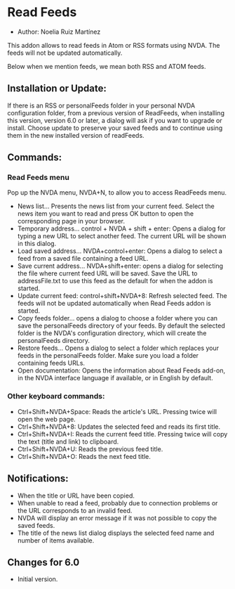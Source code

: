# Read Feeds #

* Author: Noelia Ruiz Martínez

This addon allows to read feeds in Atom or RSS formats using NVDA. 
The feeds will not be updated automatically.

Below when we mention feeds, we mean both RSS and ATOM feeds.

## Installation or Update: ##

If there is an RSS or personalFeeds folder in your personal NVDA configuration folder, from a previous version of ReadFeeds, when installing this version, version 6.0 or later, a dialog will ask if you want to upgrade or install.
Choose update to preserve your saved feeds and to continue using them in the new installed version of readFeeds. 

## Commands: ##

### Read Feeds menu ###

Pop up the NVDA menu, NVDA+N, to allow you to access ReadFeeds menu. 

- News list...
Presents the news list from your current feed. Select the news item you want to read and press OK button to open the corresponding page in your browser.
- Temporary address... control + NVDA + shift + enter:
Opens a dialog for typing a new URL to select another feed. The current URL will be shown in this dialog.
- Load saved address... NVDA+control+enter:
Opens a dialog to select a feed from a saved file containing a feed URL.
- Save current address... NVDA+shift+enter:
opens a dialog for selecting the file where current feed URL will be saved.
Save the URL to addressFile.txt to use this feed as the default for when the addon is started.
- Update current feed: control+shift+NVDA+8:
Refresh selected feed. The feeds will not be updated automatically when Read Feeds addon is started.
- Copy feeds folder...
opens a dialog to choose a folder where you can save the personalFeeds directory of your feeds. By default the selected folder is the NVDA's configuration directory, which will create the personalFeeds directory.
- Restore feeds...
Opens a dialog to select a folder which replaces your feeds in the personalFeeds folder. Make sure you load a folder containing feeds URLs.
- Open documentation:
Opens the information about Read Feeds add-on, in the NVDA interface language if available, or in English by default.

### Other keyboard commands: ###

- Ctrl+Shift+NVDA+Space:
Reads the article's URL. Pressing twice will open the web page.
- Ctrl+Shift+NVDA+8:
Updates the selected feed and reads its first title.
- Ctrl+Shift+NVDA+I:
Reads the current feed title. Pressing twice will copy the text (title and link) to clipboard.
- Ctrl+Shift+NVDA+U:
Reads the previous feed title.
- Ctrl+Shift+NVDA+O:
Reads the next feed title.

## Notifications: ##

- When the title or URL have been copied.
- When unable to read a feed, probably due to connection problems or the URL corresponds to an invalid feed.
- NVDA will display an error message if it was not possible to copy the saved feeds.
- The title of the news list dialog displays the selected feed name and number of items available.

## Changes for 6.0 ##
*	 Initial version.
